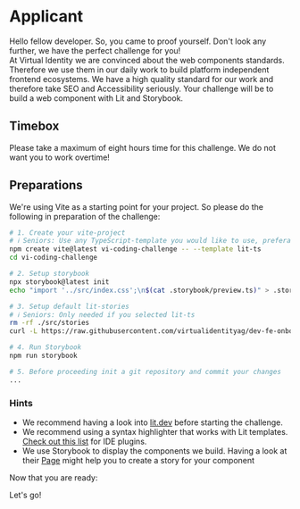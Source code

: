 # Applicant

Hello fellow developer. So, you came to proof yourself. Don't look any further, we have the perfect challenge for you!  
At Virtual Identity we are convinced about the web components standards. Therefore we use them in our daily work to build platform independent frontend ecosystems. We have a high quality standard for our work and therefore take SEO and Accessibility seriously. Your challenge will be to build a web component with Lit and Storybook.

## Timebox

Please take a maximum of eight hours time for this challenge. We do not want you to work overtime!

## Preparations

We're using Vite as a starting point for your project. So please do the following in preparation of the challenge:

```bash
# 1. Create your vite-project
# ℹ️ Seniors: Use any TypeScript-template you would like to use, preferably lit-ts
npm create vite@latest vi-coding-challenge -- --template lit-ts
cd vi-coding-challenge

# 2. Setup storybook
npx storybook@latest init
echo "import '../src/index.css';\n$(cat .storybook/preview.ts)" > .storybook/preview.ts.tmp && mv .storybook/preview.ts.tmp .storybook/preview.ts

# 3. Setup default lit-stories
# ℹ️ Seniors: Only needed if you selected lit-ts
rm -rf ./src/stories
curl -L https://raw.githubusercontent.com/virtualidentityag/dev-fe-onboarding/main/src/applicant/src/my-element.stories.ts -o ./src/my-element.stories.ts

# 4. Run Storybook
npm run storybook

# 5. Before proceeding init a git repository and commit your changes
...
```

### Hints

-   We recommend having a look into [lit.dev](https://lit.dev/docs/) before starting the challenge.
-   We recommend using a syntax highlighter that works with Lit templates. [Check out this list](https://lit.dev/docs/tools/development/#ide-plugins) for IDE plugins.
-   We use Storybook to display the components we build. Having a look at their [Page](https://storybook.js.org/) might help you to create a story for your component

Now that you are ready:

<vi-button href="#/applicant/challenge">Let's go!</vi-button>
